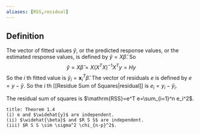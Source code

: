 ```yaml
---
aliases: [RSS,residual]
---
```

## Definition
The vector of fitted values $\widehat{y}$, or the predicted response values, or the estimated response values, is defined by $\widehat{y}=X \widehat{\beta}$. So
$$
\widehat{y}=X \widehat{\beta}=X\left(X^T X\right)^{-1} X^T y=H y
$$
So the $i$ th fitted value is $\widehat{y}_i=\mathbf{x}_i^T \widehat{\beta}$.
The vector of residuals $e$ is defined by $e=y-\widehat{y}$.
So the $i$ th [[Residue Sum of Squares|residual]] is $e_i=y_i-\widehat{y}_i$.

The residual sum of squares is $\mathrm{RSS}=e^T e=\sum_{i=1}^n e_i^2$.

```ad-theorem
title: Theorem 1.4
(i) e and $\widehat{y}$ are independent.
(ii) $\widehat{\beta}$ and $R S S$ are independent.
(iii) $R S S \sim \sigma^2 \chi_{n-p}^2$.
```